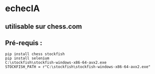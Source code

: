 # echecIA
## utilisable sur chess.com
## Pré-requis : 
```
pip install chess stockfish
pip install selenium
C:\stockfish\stockfish-windows-x86-64-avx2.exe
STOCKFISH_PATH = r"C:\stockfish\stockfish-windows-x86-64-avx2.exe" 
```

